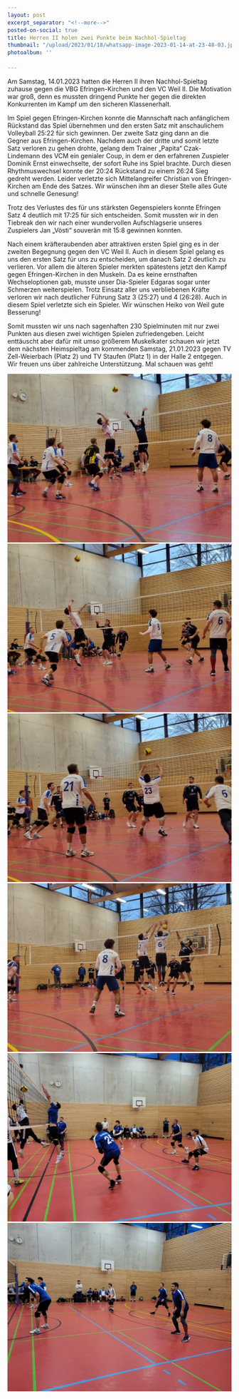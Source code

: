 ```yaml
---
layout: post
excerpt_separator: "<!--more-->"
posted-on-social: true
title: Herren II holen zwei Punkte beim Nachhol-Spieltag
thumbnail: "/upload/2023/01/18/whatsapp-image-2023-01-14-at-23-48-03.jpg"
photoalbum: ''

---
```

Am Samstag, 14.01.2023 hatten die Herren II ihren Nachhol-Spieltag zuhause gegen die VBG Efringen-Kirchen und den VC Weil II. Die Motivation war groß, denn es mussten dringend Punkte her gegen die direkten Konkurrenten im Kampf um den sicheren Klassenerhalt.

Im Spiel gegen Efringen-Kirchen konnte die Mannschaft nach anfänglichem Rückstand das Spiel übernehmen und den ersten Satz mit anschaulichem Volleyball 25:22 für sich gewinnen. Der zweite Satz ging dann an die Gegner aus Efringen-Kirchen. Nachdem auch der dritte und somit letzte Satz verloren zu gehen drohte, gelang dem Trainer „Papita“ Czak-Lindemann des VCM ein genialer Coup, in dem er den erfahrenen Zuspieler Dominik Ernst einwechselte, der sofort Ruhe ins Spiel brachte. Durch diesen Rhythmuswechsel konnte der 20:24 Rückstand zu einem 26:24 Sieg gedreht werden. Leider verletzte sich Mittelangreifer Christian von Efringen- Kirchen am Ende des Satzes. Wir wünschen ihm an dieser Stelle alles Gute und schnelle Genesung!

Trotz des Verlustes des für uns stärksten Gegenspielers konnte Efringen Satz 4 deutlich mit 17:25 für sich entscheiden. Somit mussten wir in den Tiebreak den wir nach einer wundervollen Aufschlagserie unseres Zuspielers Jan „Vösti“ souverän mit 15:8 gewinnen konnten.

Nach einem kräfteraubenden aber attraktiven ersten Spiel ging es in der zweiten Begegnung gegen den VC Weil II. Auch in diesem Spiel gelang es uns den ersten Satz für uns zu entscheiden, um danach Satz 2 deutlich zu verlieren. Vor allem die älteren Spieler merkten spätestens jetzt den Kampf gegen Efringen-Kirchen in den Muskeln. Da es keine ernsthaften Wechseloptionen gab, musste unser Dia-Spieler Edgaras sogar unter Schmerzen weiterspielen. Trotz Einsatz aller uns verbliebenen Kräfte verloren wir nach deutlicher Führung Satz 3 (25:27) und 4 (26:28). Auch in diesem Spiel verletzte sich ein Spieler. Wir wünschen Heiko von Weil gute Besserung!

Somit mussten wir uns nach sagenhaften 230 Spielminuten mit nur zwei Punkten aus diesen zwei wichtigen Spielen zufriedengeben. Leicht enttäuscht aber dafür mit umso größerem Muskelkater schauen wir jetzt dem nächsten Heimspieltag am kommenden Samstag, 21.01.2023 gegen TV Zell-Weierbach (Platz 2) und TV Staufen (Platz 1) in der Halle 2 entgegen. Wir freuen uns über zahlreiche Unterstützung. Mal schauen was geht!

![](/upload/2023/01/18/whatsapp-image-2023-01-14-at-23-48-07.jpg)![](/upload/2023/01/18/whatsapp-image-2023-01-14-at-23-48-09.jpg)![](/upload/2023/01/18/whatsapp-image-2023-01-14-at-23-48-11.jpg)![](/upload/2023/01/18/whatsapp-image-2023-01-14-at-23-48-17.jpg)![](/upload/2023/01/18/whatsapp-image-2023-01-15-at-10-00-21.jpg)![](/upload/2023/01/18/whatsapp-image-2023-01-15-at-10-00-22.jpg)